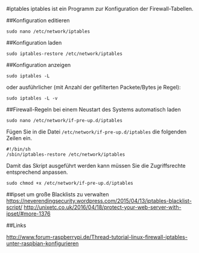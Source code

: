 #iptables
iptables ist ein Programm zur Konfiguration der Firewall-Tabellen.

##Konfiguration editieren

    sudo nano /etc/network/iptables
  
##Konfiguration laden

    sudo iptables-restore /etc/network/iptables
    
##Konfiguration anzeigen

    sudo iptables -L

oder ausführlicher (mit Anzahl der gefilterten Packete/Bytes je Regel):

    sudo iptables -L -v


##Firewall-Regeln bei einem Neustart des Systems automatisch laden

    sudo nano /etc/network/if-pre-up.d/iptables

Fügen Sie in die Datei `/etc/network/if-pre-up.d/iptables` die folgenden Zeilen ein.

    #!/bin/sh
    /sbin/iptables-restore /etc/network/iptables

Damit das Skript ausgeführt werden kann müssen Sie die Zugriffsrechte entsprechend anpassen.

    sudo chmod +x /etc/network/if-pre-up.d/iptables


##ipset um große Blacklists zu verwalten
https://neverendingsecurity.wordpress.com/2015/04/13/iptables-blacklist-script/
http://unixetc.co.uk/2016/04/18/protect-your-web-server-with-ipset/#more-1376

##Links

http://www.forum-raspberrypi.de/Thread-tutorial-linux-firewall-iptables-unter-raspbian-konfigurieren
